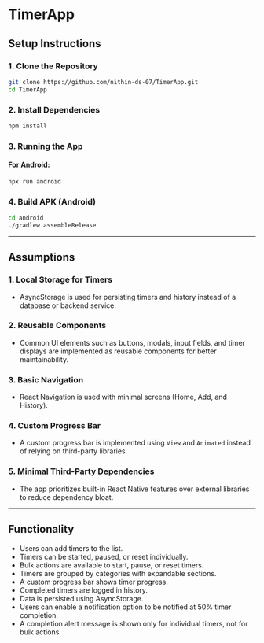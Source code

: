 # TimerApp

## Setup Instructions

### 1. Clone the Repository

```sh
git clone https://github.com/nithin-ds-07/TimerApp.git
cd TimerApp
```

### 2. Install Dependencies

```sh
npm install
```

### 3. Running the App

#### For Android:

```sh
npx run android
```

### 4. Build APK (Android)

```sh
cd android
./gradlew assembleRelease
```

---

## Assumptions

### 1. Local Storage for Timers

- AsyncStorage is used for persisting timers and history instead of a database or backend service.

### 2. Reusable Components

- Common UI elements such as buttons, modals, input fields, and timer displays are implemented as reusable components for better maintainability.

### 3. Basic Navigation

- React Navigation is used with minimal screens (Home, Add, and History).

### 4. Custom Progress Bar

- A custom progress bar is implemented using `View` and `Animated` instead of relying on third-party libraries.

### 5. Minimal Third-Party Dependencies

- The app prioritizes built-in React Native features over external libraries to reduce dependency bloat.

---

## Functionality

- Users can add timers to the list.
- Timers can be started, paused, or reset individually.
- Bulk actions are available to start, pause, or reset timers.
- Timers are grouped by categories with expandable sections.
- A custom progress bar shows timer progress.
- Completed timers are logged in history.
- Data is persisted using AsyncStorage.
- Users can enable a notification option to be notified at 50% timer completion.
- A completion alert message is shown only for individual timers, not for bulk actions.
